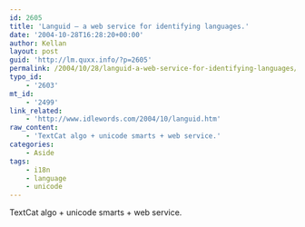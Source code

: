 ```yaml
---
id: 2605
title: 'Languid – a web service for identifying languages.'
date: '2004-10-28T16:28:20+00:00'
author: Kellan
layout: post
guid: 'http://lm.quxx.info/?p=2605'
permalink: /2004/10/28/languid-a-web-service-for-identifying-languages/
typo_id:
    - '2603'
mt_id:
    - '2499'
link_related:
    - 'http://www.idlewords.com/2004/10/languid.htm'
raw_content:
    - 'TextCat algo + unicode smarts + web service.'
categories:
    - Aside
tags:
    - i18n
    - language
    - unicode
---
```


TextCat algo + unicode smarts + web service.